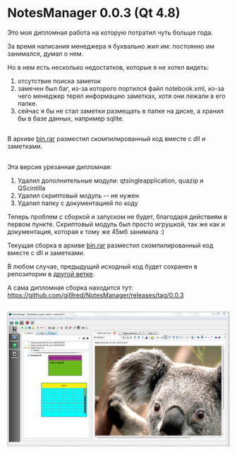 NotesManager 0.0.3 (Qt 4.8)
============

Это моя дипломная работа на которую потратил чуть больше года.

За время написания менеджера я буквально жил им: постоянно им занимался, думал о нем.

Но в нем есть несколько недостатков, которые я не хотел видеть:
1. отсутствие поиска заметок
2. замечен был баг, из-за которого портился файл notebook.xml, из-за чего менеджер терял информацию заметках, хотя они лежали в его папке.
3. сейчас я бы не стал заметки размещать в папке на диске, а хранил бы в базе данных, например sqlite.

##

В архиве [bin.rar](bin.rar) разместил скомпилированный код вместе с dll и заметками.

##

Эта версия урезанная дипломная:
1. Удалил дополнительные модули: qtsingleapplication, quazip и QScintilla
2. Удалил скриптовый модуль -- не нужен
3. Удалил папку с документацией по коду

Теперь проблем с сборкой и запуском не будет, благодаря действиям в первом пункте.
Скриптовый модуль был просто игрушкой, так же как и документация, которая к тому же 45мб занимала :)

Текущая сборка в архиве [bin.rar](bin.rar) разместил скомпилированный код вместе с dll и заметками.

В любом случае, предыдущий исходный код будет сохранен в репозитории в [другой ветке](https://github.com/gil9red/NotesManager/tree/old_master).

А сама дипломная сборка находится тут: https://github.com/gil9red/NotesManager/releases/tag/0.0.3


##

![](screenshot.png)
